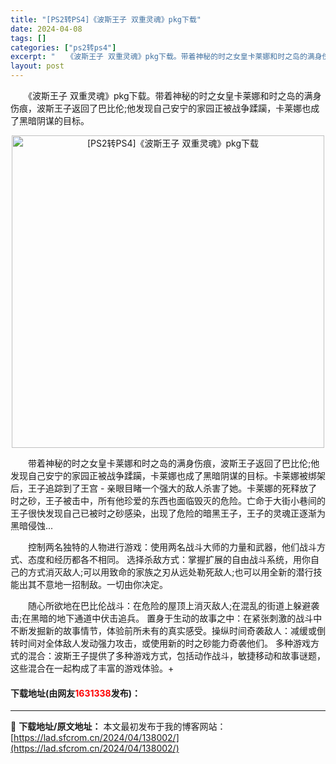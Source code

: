```yaml
---
title: "[PS2转PS4]《波斯王子 双重灵魂》pkg下载"
date: 2024-04-08
tags: []
categories: ["ps2转ps4"]
excerpt: "　　《波斯王子 双重灵魂》pkg下载。带着神秘的时之女皇卡莱娜和时之岛的满身伤痕，波斯王子返回了巴比伦;他发现自己安宁的家园正被战争蹂躏，卡莱娜也成了黑暗阴谋的目标。 　　带着神秘的时之女皇卡莱娜和时之岛的满身伤痕，波斯王子返回了巴比伦;他发现自己安宁的家园正被战争蹂躏，卡莱娜也成了黑暗阴谋的目标。&hellip;"
layout: post
---
```


 <p>　　《波斯王子 双重灵魂》pkg下载。带着神秘的时之女皇卡莱娜和时之岛的满身伤痕，波斯王子返回了巴比伦;他发现自己安宁的家园正被战争蹂躏，卡莱娜也成了黑暗阴谋的目标。</p> <p align="center"><img align="" border="0" src="https://lad.sfcrom.cn/wp-content/uploads/2024/04/20240408_6613f869cfbba.webp" width="500" alt="[PS2转PS4]《波斯王子 双重灵魂》pkg下载" /></p> <p>　　带着神秘的时之女皇卡莱娜和时之岛的满身伤痕，波斯王子返回了巴比伦;他发现自己安宁的家园正被战争蹂躏，卡莱娜也成了黑暗阴谋的目标。卡莱娜被绑架后，王子追踪到了王宫 - 亲眼目睹一个强大的敌人杀害了她。卡莱娜的死释放了时之砂，王子被击中，所有他珍爱的东西也面临毁灭的危险。亡命于大街小巷间的王子很快发现自己已被时之砂感染，出现了危险的暗黑王子，王子的灵魂正逐渐为黑暗侵蚀...</p> <p>　　控制两名独特的人物进行游戏：使用两名战斗大师的力量和武器，他们战斗方式、态度和经历都各不相同。 选择杀敌方式：掌握扩展的自由战斗系统，用你自己的方式消灭敌人;可以用致命的家族之刃从远处勒死敌人;也可以用全新的潜行技能出其不意地一招制敌。一切由你决定。</p> <p>　　随心所欲地在巴比伦战斗：在危险的屋顶上消灭敌人;在混乱的街道上躲避袭击;在黑暗的地下通道中伏击追兵。 置身于生动的故事之中：在紧张刺激的战斗中不断发掘新的故事情节，体验前所未有的真实感受。操纵时间奇袭敌人：减缓或倒转时间对全体敌人发动强力攻击，或使用新的时之砂能力奇袭他们。 多种游戏方式的混合：波斯王子提供了多种游戏方式，包括动作战斗，敏捷移动和故事谜题，这些混合在一起构成了丰富的游戏体验。+</p> <p><h4>下载地址(由网友<font color="red">1631338</font>发布)：</h4></p> 

---
📖 **下载地址/原文地址：** 本文最初发布于我的博客网站：[https://lad.sfcrom.cn/2024/04/138002/](https://lad.sfcrom.cn/2024/04/138002/)
